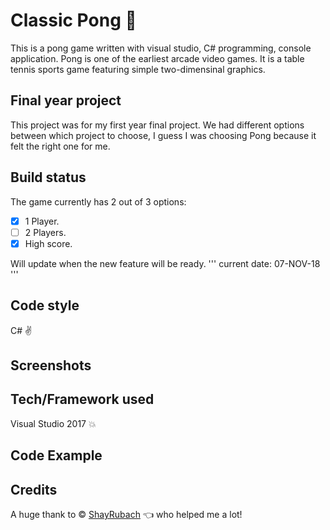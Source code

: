 # Classic Pong :rocket:

This is a pong game written with visual studio, C# programming, console application.
Pong is one of the earliest arcade video games. It is a table tennis sports game featuring simple two-dimensinal graphics.

## Final year project
This project was for my first year final project.
We had different options between which project to choose, I guess I was choosing Pong because it felt the right one for me.

## Build status
The game currently has 2 out of 3 options:
- [x] 1 Player.
- [ ] 2 Players.
- [x] High score.

Will update when the new feature will be ready.
'''
current date: 07-NOV-18
'''

## Code style
C# :v:

## Screenshots


## Tech/Framework used
Visual Studio 2017 :boom:

## Code Example

## Credits
A huge thank to © [ShayRubach](https://github.com/ShayRubach) :point_left: who helped me a lot!

